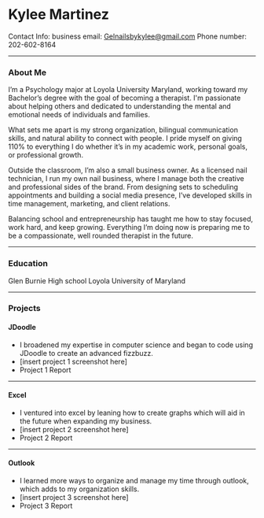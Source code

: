 

# Kylee Martinez
Contact Info:
business email: Gelnailsbykylee@gmail.com
Phone number: 202-602-8164

***

### About Me 
I’m a Psychology major at Loyola University Maryland, working toward my Bachelor’s degree with the goal of becoming a therapist. I'm passionate about helping others and dedicated to understanding the mental and emotional needs of individuals and families.

What sets me apart is my strong organization, bilingual communication skills, and natural ability to connect with people. I pride myself on giving 110% to everything I do whether it’s in my academic work, personal goals, or professional growth.

Outside the classroom, I’m also a small business owner. As a licensed nail technician, I run my own nail business, where I manage both the creative and professional sides of the brand. From designing sets to scheduling appointments and building a social media presence, I’ve developed skills in time management, marketing, and client relations.

Balancing school and entrepreneurship has taught me how to stay focused, work hard, and keep growing. Everything I’m doing now is preparing me to be a compassionate, well rounded therapist in the future.

***

### Education 
Glen Burnie High school
Loyola University of Maryland 

***

### Projects

#### JDoodle
 - I broadened my expertise in computer science and began to code using JDoodle to create an advanced fizzbuzz.
 - [insert project 1 screenshot here]
 - Project 1 Report

***

#### Excel
 - I ventured into excel by leaning how to create graphs which will aid in the future when expanding my business.
 - [insert project 2 screenshot here]
 - Project 2 Report
 
***

#### Outlook
 - I learned more ways to organize and manage my time through outlook, which adds to my organization skills.
 - [insert project 3 screenshot here]
 - Project 3 Report
